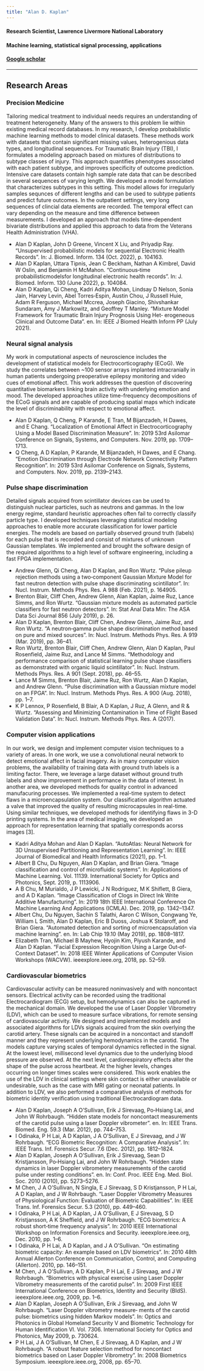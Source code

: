 ```yaml
---
title: "Alan D. Kaplan"
---
```


#### Research Scientist, Lawrence Livermore National Laboratory
#### Machine learning, statistical signal processing, applications
#### [Google scholar](https://scholar.google.com/citations?user=ZwBxbEUAAAAJ&hl=en)

---
## Research Areas
### Precision Medicine
Tailoring medical treatment to individual needs requires an understanding of treatment heterogeneity. Many of the answers to this problem lie within existing medical record databases. In my research, I develop probabilistic machine learning methods to model clinical datasets. These methods work with datasets that contain significant missing values, heterogenious data types, and longitudinal sequences. 
For Traumatic Brain Injury (TBI), I formulates a modeling approach based on mixtures of distributions to subtype classes of injury. This approach quantifies phenotypes associated with each patient subtype, and improves specificity of outcome prediction.
Intensive care datasets contain high sample rate data that can be described in several sequences of varying length. We developed a model formulation that characterizes subtypes in this setting. This model allows for irregularly samples sequnces of different lengths and can be used to subtype patients and predict future outcomes.
In the outpatient settings, very long sequences of clincial data elements are recorded. The temporal effect can vary depending on the measure and time difference between measurements. I developed an approach that models time-dependent bivariate distributions and applied this approach to data from the Veterans Health Administration (VHA).

* Alan D Kaplan, John D Greene, Vincent X Liu, and Priyadip Ray. “Unsupervised probabilistic models for sequential Electronic Health Records”. In: J. Biomed. Inform. 134 (Oct. 2022), p. 104163.
* Alan D Kaplan, Uttara Tipnis, Jean C Beckham, Nathan A Kimbrel, David W Oslin, and Benjamin H McMahon. “Continuous‐time probabilisticmodelsfor longitudinal electronic health records”. In: J. Biomed. Inform. 130 (June 2022), p. 104084.
* Alan D Kaplan, Qi Cheng, Kadri Aditya Mohan, Lindsay D Nelson, Sonia Jain, Harvey Levin, Abel Torres‐Espin, Austin Chou, J Russell Huie, Adam R Ferguson, Michael Mccrea, Joseph Giacino, Shivshankar Sundaram, Amy J Markowitz, and Geoffrey T Manley. “Mixture Model Framework for Traumatic Brain Injury Prognosis Using Het‐ erogeneous Clinical and Outcome Data”. en. In: IEEE J Biomed Health Inform PP (July 2021).

### Neural signal analysis
My work in computational aspects of neuroscience includes the development of statistical models for Electrocorticography (ECoG). We study the correlates between ~100 sensor arrays implanted intracranially in human patients undergoing preoperative epilepsy monitoring and video cues of emotional affect. This work addresses the question of discovering quantitative biomarkers linking brain activity with underlying emotion and mood. The developed approaches utilize time-frequency decompositions of the ECoG signals and are capable of producing spatial maps which indicate the level of discriminability with respect to emotional affect.

* Alan D Kaplan, Q Cheng, P Karande, E Tran, M Bijanzadeh, H Dawes, and E Chang. “Localization of Emotional Affect in Electrocorticography Using a Model Based Discrimination Measure”. In: 2019 53rd Asilomar Conference on Signals, Systems, and Computers. Nov. 2019, pp. 1709–1713.
* Q Cheng, A D Kaplan, P Karande, M Bijanzadeh, H Dawes, and E Chang. “Emotion Discrimination through Electrode Network Connectivity Pattern Recognition”. In: 2019 53rd Asilomar Conference on Signals, Systems, and Computers. Nov. 2019, pp. 2139–2143.

### Pulse shape discrimination
Detailed signals acquired from scintillator devices can be used to distinguish nuclear particles, such as neutrons and gammas. In the low energy regime, standard heuristic approaches often fail to correctly classify particle type. I developed techniques leveraging statistical modeling approaches to enable more accurate classification for lower particle energies. The models are based on partially observed ground truth (labels) for each pulse that is recorded and consist of mixtures of unknown Gaussian templates. We implemented and brought the software design of the required algorithms to a high level of software engineering, including a fast FPGA implementation.

* Andrew Glenn, Qi Cheng, Alan D Kaplan, and Ron Wurtz. “Pulse pileup rejection methods using a two‐component Gaussian Mixture Model for fast neutron detection with pulse shape discriminating scintillator”. In: Nucl. Instrum. Methods Phys. Res. A 988 (Feb. 2021), p. 164905.
* Brenton Blair, Cliff Chen, Andrew Glenn, Alan Kaplan, Jaime Ruz, Lance Simms, and Ron Wurtz. “Gaussian mixture models as automated particle classifiers for fast neutron detectors”. In: Stat Anal Data Min: The ASA Data Sci Journal 856 (July 2019), p. 26.
* Alan D Kaplan, Brenton Blair, Cliff Chen, Andrew Glenn, Jaime Ruz, and Ron Wurtz. “A neutron‐gamma pulse shape discrimination method based on pure and mixed sources”. In: Nucl. Instrum. Methods Phys. Res. A 919 (Mar. 2019), pp. 36–41.
* Ron Wurtz, Brenton Blair, Cliff Chen, Andrew Glenn, Alan D Kaplan, Paul Rosenfield, Jaime Ruz, and Lance M Simms. “Methodology and performance comparison of statistical learning pulse shape classifiers as demonstrated with organic liquid scintillator”. In: Nucl. Instrum. Methods Phys. Res. A 901 (Sept. 2018), pp. 46–55.
* Lance M Simms, Brenton Blair, Jaime Ruz, Ron Wurtz, Alan D Kaplan, and Andrew Glenn. “Pulse discrimination with a Gaussian mixture model on an FPGA”. In: Nucl. Instrum. Methods Phys. Res. A 900 (Aug. 2018), pp. 1–7.
* K P Lennox, P Rosenfield, B Blair, A D Kaplan, J Ruz, A Glenn, and R & Wurtz. “Assessing and Minimizing Contamination in Time of Flight Based Validation Data”. In: Nucl. Instrum. Methods Phys. Res. A (2017).

### Computer vision applications
In our work, we design and implement computer vision techniques to a variety of areas. In one work, we use a convolutional neural network to detect emotional affect in facial imagery. As in many computer vision problems, the availability of training data with ground truth labels is a limiting factor. There, we leverage a large dataset without ground truth labels and show improvement in performance in the data of interest. In another area, we developed methods for quality control in advanced manufacuring processes. We implemented a real-time system to detect flaws in a microencapsulation system. Our classification algorithm actuated a valve that improved the quality of resulting microcapsules in real-time. Using similar techniques, we developed methods for identifying flaws in 3-D printing systems. In the area of medical imaging, we developed an approach for representation learning that spatially corresponds acorss images [3].

* Kadri Aditya Mohan and Alan D Kaplan. “AutoAtlas: Neural Network for 3D Unsupervised Partitioning and Representation Learning”. In: IEEE Journal of Biomedical and Health Informatics (2021), pp. 1–1.
* Albert B Chu, Du Nguyen, Alan D Kaplan, and Brian Giera. “Image classification and control of microfluidic systems”. In: Applications of Machine Learning. Vol. 11139. International Society for Optics and Photonics, Sept. 2019, p. 1113906.
* A B Chu, M Murialdo, J P Lewicki, J N Rodriguez, M K Shiflett, B Giera, and A D Kaplan. “Image Classification of Clogs in Direct Ink Write Additive Manufacturing”. In: 2019 18th IEEE International Conference On Machine Learning And Applications (ICMLA). Dec. 2019, pp. 1342–1347.
* Albert Chu, Du Nguyen, Sachin S Talathi, Aaron C Wilson, Congwang Ye, William L Smith, Alan D Kaplan, Eric B Duoss, Joshua K Stolaroff, and Brian Giera. “Automated detection and sorting of microencapsulation via machine learning”. en. In: Lab Chip 19.10 (May 2019), pp. 1808–1817.
* Elizabeth Tran, Michael B Mayhew, Hyojin Kim, Piyush Karande, and Alan D Kaplan. “Facial Expression Recognition Using a Large Out‐of‐Context Dataset”. In: 2018 IEEE Winter Applications of Computer Vision Workshops (WACVW). ieeexplore.ieee.org, 2018, pp. 52–59.

### Cardiovascular biometrics
Cardiovascular activity can be measured noninvasively and with noncontact sensors. Electrical activity can be recorded using the traditional Electrocardiogram (ECG) setup, but hemodynamics can also be captured in the mechanical domain. We developed the use of Laser Doppler Vibrometry (LDV), which can be used to measure surface vibrations, for remote sensing of cardiovascular activity. We designed and implemented models and associated algorithms for LDVs signals acquired from the skin overlying the carotid artery. These signals can be acquired in a noncontact and standoff manner and they represent underlying hemodynamics in the carotid. The models capture varying scales of temporal dynamics reflected in the signal. At the lowest level, millisecond level dynamics due to the underlying blood pressure are observed. At the next level, cardiorespiratory effects alter the shape of the pulse across heartbeat. At the higher levels, changes occurring on longer times scales were considered. This work enables the use of the LDV in clinical settings where skin contact is either unavailable or undesirable, such as the case with MRI gating or neonatal patients. In addition to LDV, we also performed a comparative analysis of methods for biometric identity verification using traditional Electrocardiogram data.

* Alan D Kaplan, Joseph A O’Sullivan, Erik J Sirevaag, Po‐Hsiang Lai, and John W Rohrbaugh. “Hidden state models for noncontact measurements of the carotid pulse using a laser Doppler vibrometer”. en. In: IEEE Trans. Biomed. Eng. 59.3 (Mar. 2012), pp. 744–753.
* I Odinaka, P H Lai, A D Kaplan, J A O’Sullivan, E J Sirevaag, and J W Rohrbaugh. “ECG Biometric Recognition: A Comparative Analysis”. In: IEEE Trans. Inf. Forensics Secur. 7.6 (Dec. 2012), pp. 1812–1824.
* Alan D Kaplan, Joseph A O’Sullivan, Erik J Sirevaag, Sean D Kristjansson, Po‐Hsiang Lai, and John W Rohrbaugh. “Hidden state dynamics in laser Doppler vibrometery measurements of the carotid pulse under resting conditions”. en. In: Conf. Proc. IEEE Eng. Med. Biol. Soc. 2010 (2010), pp. 5273–5276.
* M Chen, J A O’Sullivan, N Singla, E J Sirevaag, S D Kristjansson, P H Lai, A D Kaplan, and J W Rohrbaugh. “Laser Doppler Vibrometry Measures of Physiological Function: Evaluation of Biometric Capabilities”. In: IEEE Trans. Inf. Forensics Secur. 5.3 (2010), pp. 449–460.
* I Odinaka, P H Lai, A D Kaplan, J A O’Sullivan, E J Sirevaag, S D Kristjansson, A K Sheffield, and J W Rohrbaugh. “ECG biometrics: A robust short‐time frequency analysis”. In: 2010 IEEE International Workshop on Information Forensics and Security. ieeexplore.ieee.org, Dec. 2010, pp. 1–6.
* I Odinaka, P H Lai, A D Kaplan, and J A O’Sullivan. “On estimating biometric capacity: An example based on LDV biometrics”. In: 2010 48th Annual Allerton Conference on Communication, Control, and Computing (Allerton). 2010, pp. 146–151.
* M Chen, J A O’Sullivan, A D Kaplan, P H Lai, E J Sirevaag, and J W Rohrbaugh. “Biometrics with physical exercise using Laser Doppler Vibrometry measurements of the carotid pulse”. In: 2009 First IEEE International Conference on Biometrics, Identity and Security (BIdS). ieeexplore.ieee.org, 2009, pp. 1–6.
* Alan D Kaplan, Joseph A O’Sullivan, Erik J Sirevaag, and John W Rohrbaugh. “Laser Doppler vibrometry measure‐ ments of the carotid pulse: biometrics using hidden Markov models”. In: Optics and Photonics in Global Homeland Security V and Biometric Technology for Human Identification VI. Vol. 7306. International Society for Optics and Photonics, May 2009, p. 730624.
* P H Lai, J A O’Sullivan, M Chen, E J Sirevaag, A D Kaplan, and J W Rohrbaugh. “A robust feature selection method for noncontact biometrics based on Laser Doppler Vibrometry”. In: 2008 Biometrics Symposium. ieeexplore.ieee.org, 2008, pp. 65–70.
